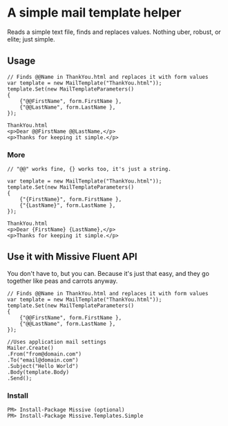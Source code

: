 # A simple mail template helper

Reads a simple text file, finds and replaces values. Nothing uber, robust, or elite; just simple.

## Usage
	// Finds @@Name in ThankYou.html and replaces it with form values
    var template = new MailTemplate("ThankYou.html"));
    template.Set(new MailTemplateParameters()
    {
    	{"@@FirstName", form.FirstName },
		{"@@LastName", form.LastName },
    });

	ThankYou.html
	<p>Dear @@FirstName @@LastName,</p>
	<p>Thanks for keeping it simple.</p>

### More
	// "@@" works fine, {} works too, it's just a string.
	
	var template = new MailTemplate("ThankYou.html"));
    template.Set(new MailTemplateParameters()
    {
    	{"{FirstName}", form.FirstName },
		{"{LastName}", form.LastName },
    });

	ThankYou.html
	<p>Dear {FirstName} {LastName},</p>
	<p>Thanks for keeping it simple.</p>

## Use it with Missive Fluent API

You don't have to, but you can. Because it's just that easy, and they go together like peas and carrots anyway.

	// Finds @@Name in ThankYou.html and replaces it with form values
    var template = new MailTemplate("ThankYou.html"));
    template.Set(new MailTemplateParameters()
    {
    	{"@@FirstName", form.FirstName },
		{"@@LastName", form.LastName },
    });

    //Uses application mail settings
    Mailer.Create()
    .From("from@domain.com")
    .To("email@domain.com")
    .Subject("Hello World")
    .Body(template.Body)
    .Send();

### Install
	PM> Install-Package Missive (optional)
	PM> Install-Package Missive.Templates.Simple